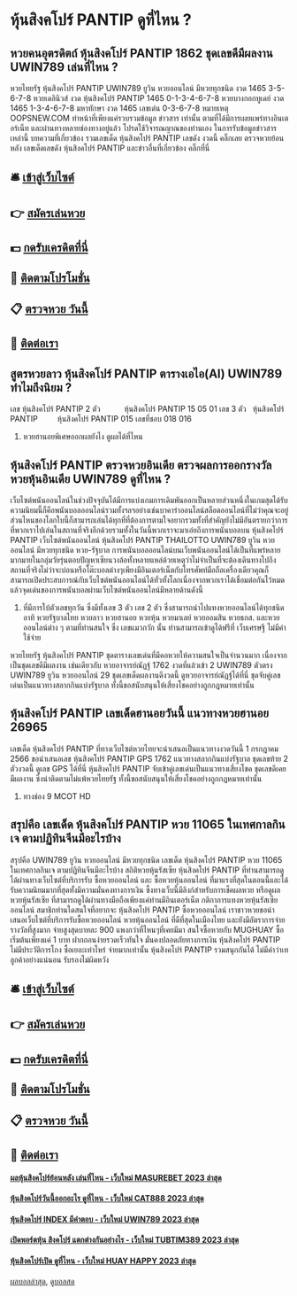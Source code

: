 # หุ้นสิงคโปร์ PANTIP ดูที่ไหน ?
## หวยคนอุตรดิตถ์ หุ้นสิงคโปร์ PANTIP 1862 ชุดเลขดีมีผลงาน UWIN789 เล่นที่ไหน ?
หวยไทยรัฐ หุ้นสิงคโปร์ PANTIP UWIN789 ยูวิน หวยออนไลน์ มีหวยทุกชนิด งวด 1465 3-5-6-7-8
หวยเดลินิวส์ งวด หุ้นสิงคโปร์ PANTIP 1465 0-1-3-4-6-7-8
หวยบางกอกทูเดย์ งวด 1465 1-3-4-6-7-8
มหาทักษา งวด 1465 เลขเด่น 0-3-6-7-8
หมายเหตุ OOPSNEW.COM ทำหน้าที่เพียงแค่รวบรวมข้อมูล ข่าวสาร เท่านั้น ตามที่ได้มีการเผยแพร่ทางอินเตอร์เน็ท และผ่านทางหลายช่องทางอยู่แล้ว โปรดใช้วิจารณญาณของท่านเอง ในการรับข้อมูลข่าวสารเหล่านี้
บทความที่เกี่ยวข้อง
รวมเลขเด็ด หุ้นสิงคโปร์ PANTIP เลขดัง งวดนี้ คลิ๊กเลย
ตรวจหวยย้อนหลัง เลขเด็ดเลขดัง หุ้นสิงคโปร์ PANTIP และข่าวอื่นที่เกี่ยวข้อง คลิ๊กที่นี่

## 🛎 [เข้าสู่เว็บไซต์](https://bit.ly/3BG5bNw)
## 👉 [สมัครเล่นหวย](https://bit.ly/3BG5bNw)
## 💵 [กดรับเครดิตที่นี่](https://bit.ly/3C3mvgS)
## 👑 [ติดตามโปรโมชั่น](https://bit.ly/3C3mvgS)
## 📋 [ตรวจหวย วันนี้](https://bit.ly/3C3mvgS)
## 📱 [ติดต่อเรา](https://bit.ly/3C3mvgS)

## สูตรหวยลาว หุ้นสิงคโปร์ PANTIP ตารางเอไอ(AI) UWIN789 ทำไมถึงนิยม ?
เลข หุ้นสิงคโปร์ PANTIP 2 ตัว           หุ้นสิงคโปร์ PANTIP 15 05 01
เลข 3 ตัว   หุ้นสิงคโปร์ PANTIP         หุ้นสิงคโปร์ PANTIP 015
เลขที่ชอบ 018 016
1. หวยฮานอยพิเศษออกผลยังไง ดูผลได้ที่ไหน

## หุ้นสิงคโปร์ PANTIP ตรวจหวยอินเดีย ตรวจผลการออกรางวัลหวยหุ้นอินเดีย UWIN789 ดูที่ไหน ?
เว็บไซต์พนันออนไลน์ในช่วงปัจจุบันได้มีการแบ่งเกมการเดิมพันออกเป็นหลายส่วนหนึ่งในเกมสุดได้รับความนิยมนี้ก็คือพนันบอลออนไลน์รวมทั้งฯลฯอย่างเช่นบาคาร่าออนไลน์สล็อตออนไลน์ที่ไม่ว่าคุณจะอยู่ส่วนไหนของโลกใบนี้ก็สามารถเล่นได้ทุกที่ที่ต้องการตามใจอยากรวมทั้งที่สำคัญยังไม่มีอันตรายกว่าการที่พวกเราไปเล่นในสถานที่จริงอีกด้วยรวมทั้งในวันนี้พวกเราจะมาเอ๋ยถึงการพนันบอลบน หุ้นสิงคโปร์ PANTIP เว็บไซต์พนันออนไลน์ หุ้นสิงคโปร์ PANTIP THAILOTTO UWIN789 ยูวิน หวยออนไลน์ มีหวยทุกชนิด หวย-รัฐบาล
การพนันบอลออนไลน์บนเว็บพนันออนไลน์ได้เป็นที่แพร่หลายมากมายในกลุ่มวัยรุ่นตอบปัญหาเซียนวงล้อทั้งหลายแหล่ด้วยเหตุว่าไม่จำเป็นที่จะต้องเดินทางไปถึงสถานที่จริงไม่ว่าจะบ่อนหรือโต๊ะบอลต่างๆเพียงมีอินเตอร์เน็ตกับโทรศัพท์มือถือเครื่องเดียวคุณก็สามารถเปิดประสบการณ์กับเว็บไซต์พนันออนไลน์ได้ทั่วทั้งโลกเนื่องจากพวกเราได้เชื่อมต่อกันไว้หมดแล้วจุดเด่นของการพนันบอลผ่านเว็บไซต์พนันออนไลน์มีหลายด้านดังนี้
1. ที่มีการใบ้ตัวเลขทุกวัน ซึ่งมีทั้งเลข 3 ตัว เลข 2 ตัว ซึ่งสามารถนำไปแทงหวยออนไลน์ได้ทุกชนิด อาทิ หวยรัฐบาลไทย หวยลาว หวยฮานอย หวยหุ้น หวยมาเลย์ หวยออมสิน หวยธกส. และหวยออนไลน์ต่าง ๆ ตามที่ท่านสนใจ ซึ่ง เลขแมวกวัก นั้น ท่านสามารถเข้าดูได้ฟรีที่ เว็บเศรษฐี ไม่มีค่าใช้จ่าย

หวยไทยรัฐ หุ้นสิงคโปร์ PANTIP ชุดตารางเลขเด่นที่มีคอหวยให้ความสนใจเป็นจำนวนมาก เนื่องจากเป็นชุดเลขดีมีผลงาน เช่นเดียวกับ หวยอาจารย์ณัฏฐ์ 1762 งวดที่แล้วเข้า 2 UWIN789 ตัวตรง UWIN789 ยูวิน หวยออนไลน์ 29 ชุดเลขเด็ดผลงานดีงวดนี้ ดูหวยอาจารย์ณัฏฐ์ได้ที่นี่ ชุดจับคู่เลขเด่นเป็นแนวทางสลากกินแบ่งรัฐบาล ทั้งนี้ขอสนับสนุนให้เสี่ยงโชคอย่างถูกกฎหมายเท่านั้น

## หุ้นสิงคโปร์ PANTIP เลขเด็ดฮานอยวันนี้ แนวทางหวยฮานอย 26965
เลขเด็ด หุ้นสิงคโปร์ PANTIP ที่ทางเว็บไซต์หวยไทยจะนำเสนอเป็นแนวทางงวดวันนี้ 1 กรกฎาคม 2566 ขอนำเสนอเลข หุ้นสิงคโปร์ PANTIP GPS 1762 แนวทางสลากกินแบ่งรัฐบาล ชุดเลขท้าย 2 ตัวงวดนี้ ดูเลข GPS ได้ที่นี่ หุ้นสิงคโปร์ PANTIP จับเข้าคู่เลขเด่นเป็นแนวทางเสี่ยงโชค ชุดเลขดีเคยมีผลงาน ซึ่งน่าติดตามไม่แพ้หวยไทยรัฐ ทั้งนี้ขอสนับสนุนให้เสี่ยงโชคอย่างถูกกฎหมายเท่านั้น
1. ทางช่อง 9 MCOT HD

## สรุปคือ เลขเด็ด หุ้นสิงคโปร์ PANTIP หวย 11065 ในเทศกาลกินเจ ตามปฏิทินจีนมีอะไรบ้าง
สรุปคือ UWIN789 ยูวิน หวยออนไลน์ มีหวยทุกชนิด เลขเด็ด หุ้นสิงคโปร์ PANTIP หวย 11065 ในเทศกาลกินเจ ตามปฏิทินจีนมีอะไรบ้าง สถิติหวยหุ้นรัสเซีย หุ้นสิงคโปร์ PANTIP ที่ท่านสามารถดูได้ผ่านทางเว็บไซต์ที่บริการรับ ซื้อหวยออนไลน์ และ ซื้อหวยหุ้นออนไลน์ ที่มาแรงที่สุดในตอนนี้และได้รับความนิยมมากที่สุดทั้งมีความมั่นคงทางการเงิน ซึ้งทางเว็บนี้มีลิงก์สำหรับการเช็คผลหวย หรือดูผลหวยหุ้นรัสเซีย ที่สามารถดูได้ผ่านทางมือถือเพียงแค่ท่านมีอินเตอร์เน็ต
กติกาการแทงหวยหุ้นรัสเซียออนไลน์
สมาชิกท่านใดสนใจที่อยากจะ หุ้นสิงคโปร์ PANTIP ซื้อหวยออนไลน์ เราชาวหวยขอนำเสนอเว็บไซต์ที่บริการรับซื้อหวยออนไลน์ หวยหุ้นออนไลน์ ที่ดีที่สุดในเมืองไทย และยังมีอัตราการจ่ายรางวัลที่สูงมาก จ่ายสูงสุดบาทละ 900 แพงกว่าที่ไหนๆที่เคยมีมา สนใจซื้อหวยกับ MUGHUAY ซื้อเริ่มต้นเพียงแค่ 1 บาท ฝากถอนง่ายรวดเร็วทันใจ มั่นคงปลอดภัยทางการเงิน หุ้นสิงคโปร์ PANTIP ไม่มีประวัติการโกง ซื้อเยอะเท่าไหร่ จ่ายมากเท่านั้น หุ้นสิงคโปร์ PANTIP รวมสนุกกันได้ ไม่มีคำว่าเทลูกค้าอย่างแน่นอน รับรองไม่ผิดหวัง

## 🛎 [เข้าสู่เว็บไซต์](https://bit.ly/3BG5bNw)
## 👉 [สมัครเล่นหวย](https://bit.ly/3BG5bNw)
## 💵 [กดรับเครดิตที่นี่](https://bit.ly/3C3mvgS)
## 👑 [ติดตามโปรโมชั่น](https://bit.ly/3C3mvgS)
## 📋 [ตรวจหวย วันนี้](https://bit.ly/3C3mvgS)
## 📱 [ติดต่อเรา](https://bit.ly/3C3mvgS)

#### [ผลหุ้นสิงคโปร์ย้อนหลัง เล่นที่ไหน - เว็บใหม่ MASUREBET 2023 ล่าสุด](https://atom.io/themes/ผลหุ้นสิงคโปร์ย้อนหลัง%20เล่นที่ไหน%20-%20เว็บใหม่%20masurebet%202023%20ล่าสุด)
#### [หุ้นสิงคโปร์วันนี้ออกอะไร ดูที่ไหน - เว็บใหม่ CAT888 2023 ล่าสุด](https://atom.io/themes/หุ้นสิงคโปร์วันนี้ออกอะไร%20ดูที่ไหน%20-%20เว็บใหม่%20cat888%202023%20ล่าสุด)
#### [หุ้นสิงคโปร์ INDEX มีคำตอบ - เว็บใหม่ UWIN789 2023 ล่าสุด](https://atom.io/themes/หุ้นสิงคโปร์%20index%20มีคำตอบ%20-%20เว็บใหม่%20uwin789%202023%20ล่าสุด)
#### [เปิดพอร์ตหุ้น สิงคโปร์ แตกต่างกันอย่างไร - เว็บใหม่ TUBTIM389 2023 ล่าสุด](https://atom.io/themes/เปิดพอร์ตหุ้น%20สิงคโปร์%20แตกต่างกันอย่างไร%20-%20เว็บใหม่%20tubtim389%202023%20ล่าสุด)
#### [หุ้นสิงคโปร์เปิด ดูที่ไหน - เว็บใหม่ HUAY HAPPY 2023 ล่าสุด](https://atom.io/themes/หุ้นสิงคโปร์เปิด%20ดูที่ไหน%20-%20เว็บใหม่%20huay%20happy%202023%20ล่าสุด)

[ผลบอลล่าสุด](https://siamsport.tv "ผลบอลล่าสุด"), [ดูบอลสด](https://siamsport.tv/ดูบอลสด "ดูบอลสด")